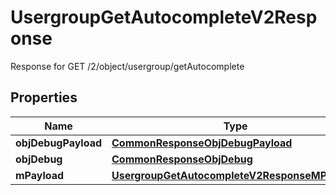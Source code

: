 

# UsergroupGetAutocompleteV2Response

Response for GET /2/object/usergroup/getAutocomplete

## Properties

| Name | Type | Description | Notes |
|------------ | ------------- | ------------- | -------------|
|**objDebugPayload** | [**CommonResponseObjDebugPayload**](CommonResponseObjDebugPayload.md) |  |  |
|**objDebug** | [**CommonResponseObjDebug**](CommonResponseObjDebug.md) |  |  [optional] |
|**mPayload** | [**UsergroupGetAutocompleteV2ResponseMPayload**](UsergroupGetAutocompleteV2ResponseMPayload.md) |  |  |



